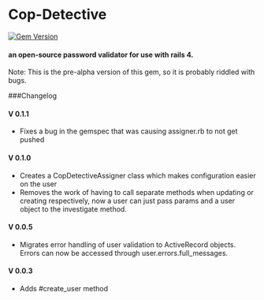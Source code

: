 # Cop-Detective
[![Gem Version](https://badge.fury.io/rb/cop-detective.svg)](http://badge.fury.io/rb/cop-detective)
#### an open-source password validator for use with rails 4.

<p> Note: This is the pre-alpha version of this gem, so it is probably riddled with bugs.</p>

###Changelog

#### V 0.1.1
- Fixes a bug in the gemspec that was causing assigner.rb to not get pushed

#### V 0.1.0
- Creates a CopDetectiveAssigner class which makes configuration easier on the user
- Removes the work of having to call separate methods when updating or creating respectively, now a user can just pass params and a user object to the investigate method.

#### V 0.0.5
- Migrates error handling of user validation to ActiveRecord objects. Errors can now be accessed through user.errors.full_messages.

#### V 0.0.3
- Adds #create_user method
